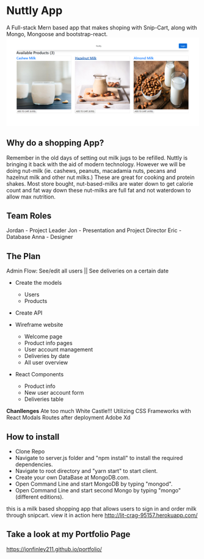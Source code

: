 

# Nuttly App
A Full-stack Mern based app that makes shoping with Snip-Cart, along with Mongo, Mongoose and bootstrap-react. 
![Screen Shot](client/public/images/Nuttlyreadmethumb.png)

## Why do a shopping App? 
Remember in the old days of setting out milk jugs to be refilled. Nuttly is bringing it back with the aid of modern technology. However we will be doing nut-milk (ie. cashews, peanuts, macadamia nuts, pecans and hazelnut milk and other nut milks.) These are great for cooking and protein shakes. Most store bought, nut-based-milks are water down to get calorie count and fat way down these nut-milks are full fat and not waterdown to allow max nutrition. 

## Team Roles
Jordan - Project Leader
Jon      - Presentation and Project Director
Eric      - Database
Anna   - Designer

## The Plan

Admin Flow: See/edit all users  ||  See deliveries on a certain date
- Create the models
	- Users
	- Products
	
- Create API
- Wireframe website
	- Welcome page
	- Product info pages
	- User account management
	- Deliveries by date
	- All user overview
- React Components
	- Product info
	- New user account form	
	- Deliveries table

**Chanllenges**
Ate too much White Castle!!!
Utilizing CSS Frameworks with React
Modals
Routes after deployment
Adobe Xd

## How to install 
- Clone Repo
- Navigate to server.js folder and "npm install" to install the required dependencies.
- Navigate to root directory and "yarn start" to start client.
- Create your own DataBase at MongoDB.com.
- Open Command Line and start MongoDB by typing "mongod".
- Open Command Line and start second Mongo by typing "mongo" (different editions).

this is a milk based shopping app that allows users to sign in and order milk through snipcart. 
view it in action here http://lit-crag-95157.herokuapp.com/

## Take a look at my Portfolio Page
https://jonfinley211.github.io/portfolio/


